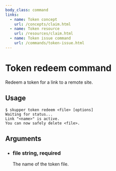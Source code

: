 ```yaml
---
body_class: command
links:
  - name: Token concept
    url: /concepts/claim.html
  - name: Token resource
    url: /resources/claim.html
  - name: Token issue command
    url: /commands/token-issue.html
---
```


# Token redeem command

<section>

Redeem a token for a link to a remote site.

</section>

<section>

## Usage

~~~ shell
$ skupper token redeem <file> [options]
Waiting for status...
Link "<name>" is active.
You can now safely delete <file>.
~~~

</section>

<section>

## Arguments

- <h3 id="file">file <span class="argument-info">string, required</span></h3>

  The name of the token file.

</section>
